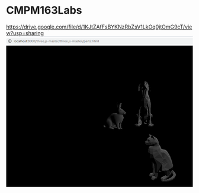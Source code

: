 # CMPM163Labs
https://drive.google.com/file/d/1KJtZAfFsBYKNzRbZsV1LkOq0jtOmG9cT/view?usp=sharing
![](lab2.png)
